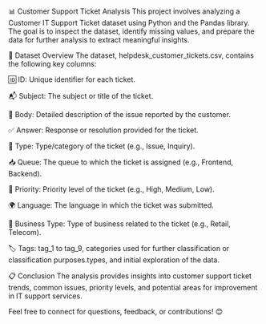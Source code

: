 📊 Customer Support Ticket Analysis
This project involves analyzing a Customer IT Support Ticket dataset using Python and the Pandas library. The goal is to inspect the dataset, identify missing values, and prepare the data for further analysis to extract meaningful insights.

📂 Dataset Overview
The dataset, helpdesk_customer_tickets.csv, contains the following key columns:

🆔 ID: Unique identifier for each ticket.

📬 Subject: The subject or title of the ticket.

📝 Body: Detailed description of the issue reported by the customer.

✅ Answer: Response or resolution provided for the ticket.

📂 Type: Type/category of the ticket (e.g., Issue, Inquiry).

📥 Queue: The queue to which the ticket is assigned (e.g., Frontend, Backend).

🚦 Priority: Priority level of the ticket (e.g., High, Medium, Low).

🌍 Language: The language in which the ticket was submitted.

🏢 Business Type: Type of business related to the ticket (e.g., Retail, Telecom).

🏷️ Tags: tag_1 to tag_9, categories used for further classification or classification purposes.types, and initial exploration of the data.

📋 Conclusion
The analysis provides insights into customer support ticket trends, common issues, priority levels, and potential areas for improvement in IT support services.


Feel free to connect for questions, feedback, or contributions! 😊

